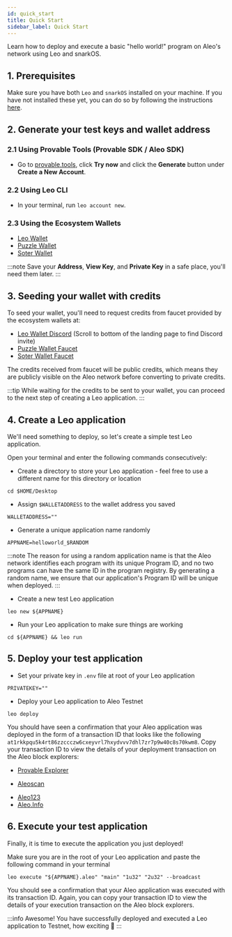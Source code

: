 ```yaml
---
id: quick_start
title: Quick Start
sidebar_label: Quick Start
---
```

Learn how to deploy and execute a basic "hello world!" program on Aleo's network using Leo and snarkOS. 



## 1. Prerequisites

Make sure you have both `Leo` and `snarkOS` installed on your machine. If you have not installed these yet, you can do so by following the instructions [here](./00_getting_started.md).



## 2. Generate your test keys and wallet address

### 2.1 Using Provable Tools (Provable SDK / Aleo SDK)

* Go to [provable.tools](https://www.provable.tools/), click **Try now** and click the **Generate** button under **Create a New Account**.

### 2.2 Using Leo CLI

* In your terminal, run `leo account new`.  

### 2.3 Using the Ecosystem Wallets

* [Leo Wallet](https://www.leo.app/)
* [Puzzle Wallet](https://puzzle.online/)
* [Soter Wallet](https://sotertech.io/)

:::note
Save your **Address**, **View Key**, and **Private Key** in a safe place, you'll need them later.
:::

## 3. Seeding your wallet with credits


To seed your wallet, you'll need to request credits from faucet provided by the ecosystem wallets at:
* [Leo Wallet Discord](https://www.leo.app/) (Scroll to bottom of the landing page to find Discord invite)
* [Puzzle Wallet Faucet](https://dev.puzzle.online/faucet)
* [Soter Wallet Faucet](https://faucetbeta.sotertech.io/)

The credits received from faucet will be public credits, which means they are publicly visible on the Aleo network before converting to private credits.



:::tip
While waiting for the credits to be sent to your wallet, you can proceed to the next step of creating a Leo application.
:::

## 4. Create a Leo application

We'll need something to deploy, so let's create a simple test Leo application.

Open your terminal and enter the following commands consecutively:

* Create a directory to store your Leo application - feel free to use a different name for this directory or location

```
cd $HOME/Desktop
```

* Assign `$WALLETADDRESS` to the wallet address you saved

```
WALLETADDRESS=""
```

* Generate a unique application name randomly

```
APPNAME=helloworld_$RANDOM
```

:::note
The reason for using a random application name is that the Aleo network identifies each program with its unique Program ID, and no two programs can have the same ID in the program registry. By generating a random name, we ensure that our application's Program ID will be unique when deployed.
:::

* Create a new test Leo application

```
leo new ${APPNAME}
```

* Run your Leo application to make sure things are working

```
cd ${APPNAME} && leo run
```

## 5. Deploy your test application

* Set your private key in `.env` file at root of your Leo application

```
PRIVATEKEY=""
```

* Deploy your Leo application to Aleo Testnet
```
leo deploy
```

You should have seen a confirmation that your Aleo application was deployed in the form of a transaction ID that looks like the following `at1rkkpqu5k4rt86zzccczw6cxeyvrl7hxydvvv7dhl7zr7p9w40c8s70kwm8`. Copy your transaction ID to view the details of your deployment transaction on the Aleo block explorers:

- [Provable Explorer](https://testnet.explorer.provable.com/)
<!-- markdown-link-check-disable -->
- [Aleoscan](https://testnet.aleoscan.io/)
<!-- markdown-link-check-enable -->
- [Aleo123](https://testnet.aleo123.io/)
- [Aleo.Info](https://testnet.aleo.info/)

## 6. Execute your test application

Finally, it is time to execute the application you just deployed!



Make sure you are in the root of your Leo application and paste the following command in your terminal

```
leo execute "${APPNAME}.aleo" "main" "1u32" "2u32" --broadcast
```

You should see a confirmation that your Aleo application was executed with its transaction ID. Again, you can copy your transaction ID to view the details of your execution transaction on the Aleo block explorers.

:::info
Awesome! You have successfully deployed and executed a Leo application to Testnet, how exciting 🎉
:::

